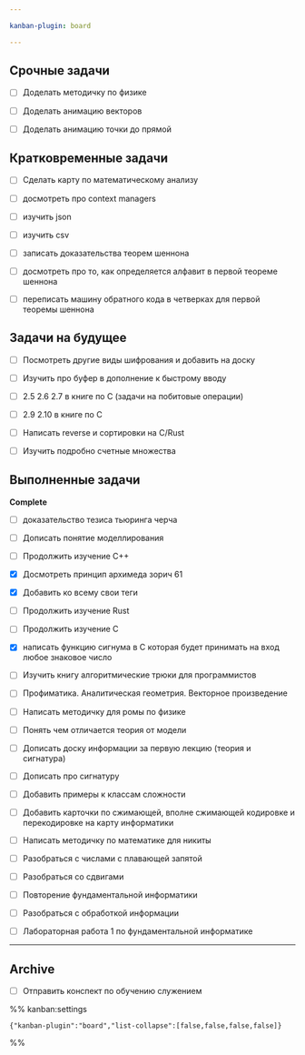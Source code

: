 ```yaml
---

kanban-plugin: board

---
```


## Срочные задачи

- [ ] Доделать методичку по физике
- [ ] Доделать анимацию векторов
- [ ] Доделать анимацию точки до прямой


## Кратковременные задачи

- [ ] Сделать карту по математическому анализу
- [ ] досмотреть про context managers
- [ ] изучить json
- [ ] изучить csv
- [ ] записать доказательства теорем шеннона
- [ ] досмотреть про то, как определяется алфавит в первой теореме шеннона
- [ ] переписать машину обратного кода в четверках для первой теоремы шеннона


## Задачи на будущее

- [ ] Посмотреть другие виды шифрования и добавить на доску
- [ ] Изучить про буфер в дополнение к быстрому вводу
- [ ] 2.5 2.6 2.7 в книге по С (задачи на побитовые операции)
- [ ] 2.9 2.10 в книге по С
- [ ] Написать reverse и сортировки на C/Rust
- [ ] Изучить подробно счетные множества


## Выполненные задачи

**Complete**
- [ ] доказательство тезиса тьюринга черча
- [ ] Дописать понятие моделлирования
- [ ] Продолжить изучение C++
- [x] Досмотреть принцип архимеда зорич 61
- [x] Добавить ко всему свои теги
- [ ] Продолжить изучение Rust
- [ ] Продолжить изучение C
- [x] написать функцию сигнума в C которая будет принимать на вход любое знаковое число
- [ ] Изучить книгу алгоритмические трюки для программистов
- [ ] Профиматика. Аналитическая геометрия. Векторное произведение
- [ ] Написать методичку для ромы по физике
- [ ] Понять чем отличается теория от модели
- [ ] Дописать доску информации за первую лекцию (теория и сигнатура)
- [ ] Дописать про сигнатуру
- [ ] Добавить примеры к классам сложности
- [ ] Добавить карточки по сжимающей, вполне сжимающей кодировке и перекодировке на карту информатики
- [ ] Написать методичку по математике для никиты
- [ ] Разобраться с числами с плавающей запятой
- [ ] Разобраться со сдвигами
- [ ] Повторение фундаментальной информатики
- [ ] Разобраться с обработкой информации
- [ ] Лабораторная работа 1 по фундаментальной информатике


***

## Archive

- [ ] Отправить конспект по обучению служением

%% kanban:settings
```
{"kanban-plugin":"board","list-collapse":[false,false,false,false]}
```
%%